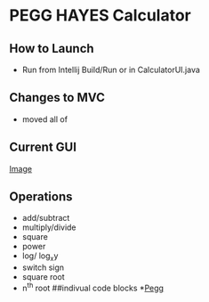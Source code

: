 # PEGG HAYES Calculator
## How to Launch
* Run from Intellij Build/Run or in CalculatorUI.java
## Changes to MVC
* moved all of 
## Current GUI
<a href="https://drive.google.com/file/d/1XUSv9tn9xTvpOL3o4PyOd7G_Bec1p_MA/preview">Image</a>
## Operations
* add/subtract
* multiply/divide
* square
* power
* log/ log<sub>x</sub>y
* switch sign
* square root
* n<sup>th</sup> root
##indivual code blocks
*<a href="https://github.com/mhayescs19/pegg-hayes-calculator-p1-dataminers/blob/master/src/view_control/CalculatorConsole.java">Pegg</a>
